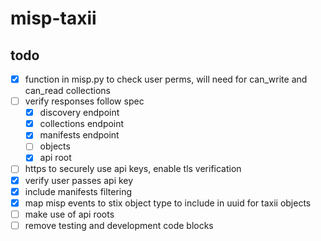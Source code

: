# misp-taxii

## todo
- [x] function in misp.py to check user perms, will need for can_write and can_read collections
- [ ] verify responses follow spec
  - [x] discovery endpoint
  - [x] collections endpoint
  - [x] manifests endpoint
  - [ ] objects
  - [x] api root
- [ ] https to securely use api keys, enable tls verification
- [x] verify user passes api key
- [x] include manifests filtering
- [x] map misp events to stix object type to include in uuid for taxii objects
- [ ] make use of api roots
- [ ] remove testing and development code blocks